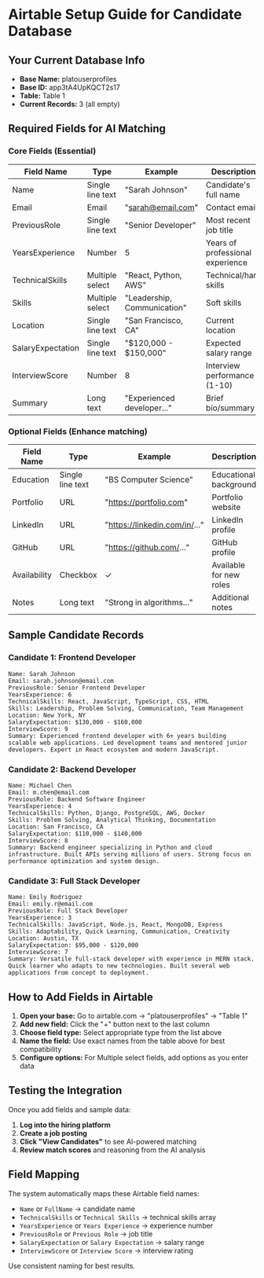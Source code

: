 # Airtable Setup Guide for Candidate Database

## Your Current Database Info
- **Base Name:** platouserprofiles
- **Base ID:** app3tA4UpKQCT2s17
- **Table:** Table 1
- **Current Records:** 3 (all empty)

## Required Fields for AI Matching

### Core Fields (Essential)
| Field Name | Type | Example | Description |
|------------|------|---------|-------------|
| Name | Single line text | "Sarah Johnson" | Candidate's full name |
| Email | Email | "sarah@email.com" | Contact email |
| PreviousRole | Single line text | "Senior Developer" | Most recent job title |
| YearsExperience | Number | 5 | Years of professional experience |
| TechnicalSkills | Multiple select | "React, Python, AWS" | Technical/hard skills |
| Skills | Multiple select | "Leadership, Communication" | Soft skills |
| Location | Single line text | "San Francisco, CA" | Current location |
| SalaryExpectation | Single line text | "$120,000 - $150,000" | Expected salary range |
| InterviewScore | Number | 8 | Interview performance (1-10) |
| Summary | Long text | "Experienced developer..." | Brief bio/summary |

### Optional Fields (Enhance matching)
| Field Name | Type | Example | Description |
|------------|------|---------|-------------|
| Education | Single line text | "BS Computer Science" | Educational background |
| Portfolio | URL | "https://portfolio.com" | Portfolio website |
| LinkedIn | URL | "https://linkedin.com/in/..." | LinkedIn profile |
| GitHub | URL | "https://github.com/..." | GitHub profile |
| Availability | Checkbox | ✓ | Available for new roles |
| Notes | Long text | "Strong in algorithms..." | Additional notes |

## Sample Candidate Records

### Candidate 1: Frontend Developer
```
Name: Sarah Johnson
Email: sarah.johnson@email.com
PreviousRole: Senior Frontend Developer
YearsExperience: 6
TechnicalSkills: React, JavaScript, TypeScript, CSS, HTML
Skills: Leadership, Problem Solving, Communication, Team Management
Location: New York, NY
SalaryExpectation: $130,000 - $160,000
InterviewScore: 9
Summary: Experienced frontend developer with 6+ years building scalable web applications. Led development teams and mentored junior developers. Expert in React ecosystem and modern JavaScript.
```

### Candidate 2: Backend Developer
```
Name: Michael Chen
Email: m.chen@email.com
PreviousRole: Backend Software Engineer
YearsExperience: 4
TechnicalSkills: Python, Django, PostgreSQL, AWS, Docker
Skills: Problem Solving, Analytical Thinking, Documentation
Location: San Francisco, CA
SalaryExpectation: $110,000 - $140,000
InterviewScore: 8
Summary: Backend engineer specializing in Python and cloud infrastructure. Built APIs serving millions of users. Strong focus on performance optimization and system design.
```

### Candidate 3: Full Stack Developer
```
Name: Emily Rodriguez
Email: emily.r@email.com
PreviousRole: Full Stack Developer
YearsExperience: 3
TechnicalSkills: JavaScript, Node.js, React, MongoDB, Express
Skills: Adaptability, Quick Learning, Communication, Creativity
Location: Austin, TX
SalaryExpectation: $95,000 - $120,000
InterviewScore: 7
Summary: Versatile full-stack developer with experience in MERN stack. Quick learner who adapts to new technologies. Built several web applications from concept to deployment.
```

## How to Add Fields in Airtable

1. **Open your base:** Go to airtable.com → "platouserprofiles" → "Table 1"
2. **Add new field:** Click the "+" button next to the last column
3. **Choose field type:** Select appropriate type from the list above
4. **Name the field:** Use exact names from the table above for best compatibility
5. **Configure options:** For Multiple select fields, add options as you enter data

## Testing the Integration

Once you add fields and sample data:

1. **Log into the hiring platform**
2. **Create a job posting**
3. **Click "View Candidates"** to see AI-powered matching
4. **Review match scores** and reasoning from the AI analysis

## Field Mapping

The system automatically maps these Airtable field names:
- `Name` or `FullName` → candidate name
- `TechnicalSkills` or `Technical Skills` → technical skills array
- `YearsExperience` or `Years Experience` → experience number
- `PreviousRole` or `Previous Role` → job title
- `SalaryExpectation` or `Salary Expectation` → salary range
- `InterviewScore` or `Interview Score` → interview rating

Use consistent naming for best results.